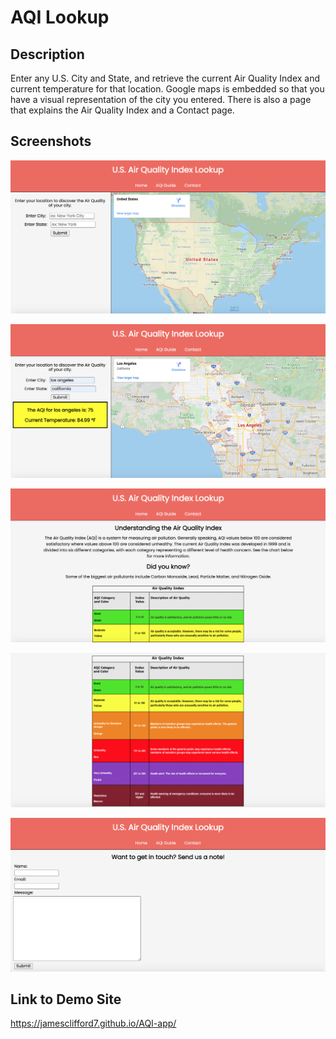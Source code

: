 # AQI Lookup

## Description

Enter any U.S. City and State, and retrieve the current Air Quality Index and current temperature for that location. Google maps is embedded so that you
have a visual representation of the city you entered. There is also a page that explains the Air Quality Index and a Contact page. 

## Screenshots

![AQI homepage](/screenshots/AQI-screenshot1.png)

![AQI LA Example](/screenshots/AQI-screenshot2.png)

![AQI guide page](/screenshots/AQI-screenshot3.png)

![AQI chart](/screenshots/AQI-screenshot4.png)

![AQI contact page](/screenshots/AQI-screenshot5.png)

## Link to Demo Site

https://jamesclifford7.github.io/AQI-app/
